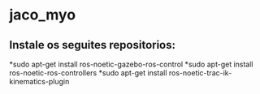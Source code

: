 # jaco_myo

## Instale os seguites repositorios:
*sudo apt-get install ros-noetic-gazebo-ros-control
*sudo apt-get install ros-noetic-ros-controllers
*sudo apt-get install ros-noetic-trac-ik-kinematics-plugin

